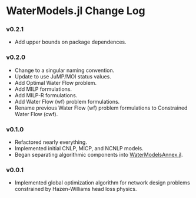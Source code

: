 WaterModels.jl Change Log
=========================

### v0.2.1
- Add upper bounds on package dependences.

### v0.2.0
- Change to a singular naming convention.
- Update to use JuMP/MOI status values.
- Add Optimal Water Flow problem.
- Add MILP formulations.
- Add MILP-R formulations.
- Add Water Flow (wf) problem formulations.
- Rename previous Water Flow (wf) problem formulations to Constrained Water Flow (cwf).

### v0.1.0
- Refactored nearly everything.
- Implemented initial CNLP, MICP, and NCNLP models.
- Began separating algorithmic components into [WaterModelsAnnex.jl](https://github.com/lanl-ansi/WaterModelsAnnex.jl).

### v0.0.1
- Implemented global optimization algorithm for network design problems constrained by Hazen-Williams head loss physics.
